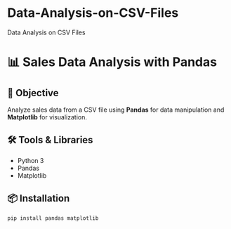 # Data-Analysis-on-CSV-Files
Data Analysis on CSV Files
# 📊 Sales Data Analysis with Pandas

## 🚀 Objective
Analyze sales data from a CSV file using **Pandas** for data manipulation and **Matplotlib** for visualization.

## 🛠 Tools & Libraries
- Python 3
- Pandas
- Matplotlib

## 📦 Installation
```bash
pip install pandas matplotlib
